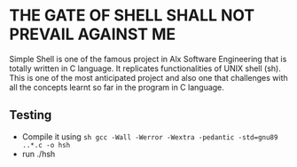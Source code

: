 # THE GATE OF SHELL SHALL NOT PREVAIL AGAINST ME

Simple Shell is one of the famous project in Alx Software Engineering that is totally written in C language. It replicates functionalities of UNIX shell (sh). This is one of the most anticipated project and also one that challenges with all the concepts learnt so far in the program in C language.

## Testing

- Compile it using ```sh gcc -Wall -Werror -Wextra -pedantic -std=gnu89 ..*.c -o hsh```
- run ./hsh
